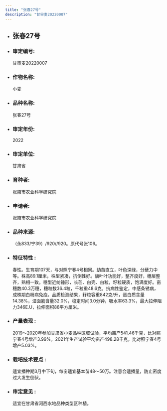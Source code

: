 ```yaml
---
title: "张春27号"
description: "甘审麦20220007"
---
```

* ## 张春27号
* ###  审定编号:  
   甘审麦20220007

*  ### 作物名称:  
   小麦

*   ###  品种名称: 
    张春27号

*   ### 审定年份: 
    2022

*   ### 审定单位:  
    甘肃省

*   ### 育种者:  
    张掖市农业科学研究院

*   ### 申请者:  
    张掖市农业科学研究院

*   ### 品种来源:  
    （永833/宁39）/920//920。原代号张106。

*   ### 特征特性 : 
    春性。生育期107天，与对照宁春4号相同。幼苗直立，叶色深绿，分蘖力中等。株高89.1厘米，株型紧凑，抗倒性好。旗叶叶功能好，整齐度好，穗层整齐，熟相一致。穗型近纺锤形，长芒、白壳、白粒，籽粒硬质，饱满度好。亩穗数40.3万穗，穗粒数36.4粒，千粒重48.6克。抗病性鉴定，中感条锈病，成株期白粉病免疫。品质检测结果，籽粒容重842克/升，蛋白质含量14.38%，湿面筋含量32.0%，稳定时间3.0分钟，吸水率63.3%，最大拉伸阻力346E.U，拉伸面积88平方厘米。

*   ### 产量表现 : 
    2019～2020年参加甘肃省小麦品种区域试验，平均亩产541.46千克，比对照宁春4号增产3.99%。2021年生产试验平均亩产498.28千克，比对照宁春4号增产5.03%。

*   ### 栽培技术要点 : 
    适宜播种期3月中下旬，每亩适宜基本苗48～50万。注意合适播量，防止密度过大发生倒伏。

*   ### 审定意见 : 
    适宜在甘肃省河西水地品种类型区种植。
